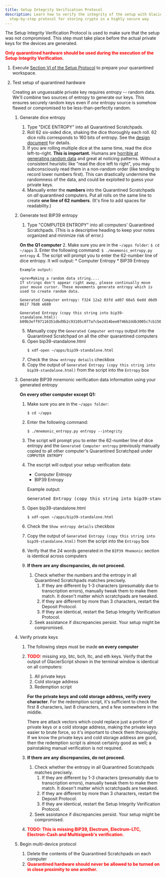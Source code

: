 ```yaml
---
title: Setup Integrity Verification Protocol
description: Learn how to verify the integrity of the setup with Glacier, the
  step-by-step protocol for storing crypto in a highly secure way
---
```


The Setup Integrity Verification Protocol is used to make sure that the setup was not compromised. This step
must take place before the actual private keys for the devices are generated.

**<span style="color: red;">Only quarantined hardware should be used during the execution of the Setup
Integrity Verification.</span>**

1. Execute [Section VI of the Setup Protocol](../setup/quarantined-workspace.md) to
prepare your quarantined workspace.
2. Test setup of quarantined hardware

    Creating an unguessable private key requires
    *entropy* -- random data. We'll combine two sources of entropy to generate
    our keys. This ensures securely random keys even if *one* entropy source is
    somehow flawed or compromised to be less-than-perfectly random.

    1. Generate dice entropy
        1. Type "DICE ENTROPY" into all Quarantined Scratchpads.
        2. Roll 62 six-sided dice, shaking the dice thoroughly each roll.
        62 dice rolls corresponds to 160 bits of entropy. See the
        [design document](../design-doc/overview.md) for details.
        3. If you are rolling multiple dice at the same time, read the
        dice left-to-right. **This is important.** Humans are
        [horrible at generating random data](http://journals.plos.org/plosone/article?id=10.1371/journal.pone.0041531)
        and great at noticing patterns. Without a consistent heuristic like
        "read the dice left to right", you may subconsciously read them in a
        non-random order (like tending to record lower numbers first).
        This can drastically undermine the randomness of the data, and could be
        exploited to guess your private keys.
        4. Manually enter the **numbers** into the
        Quarantined Scratchpads on *all* quarantined computers. Put all rolls on
        the same line to create **one line of 62 numbers**. (It's fine to add
        spaces for readability.)


    2. Generate test BIP39 entropy
        1. Type "COMPUTER ENTROPY" into all computers' Quarantined Scratchpads.
        (This is a descriptive heading to keep your notes organized and minimize
        risk of error.)

       **On the Q1 computer**
        2. Make sure you are in the `~/apps folder`:
           ```
           $ cd ~/apps
           ```
        3. Enter the following command:
           ```
           $ ./mnemonic_entropy.py entropy
           ```
        4. The script will prompt you to enter the 62-number line of dice entropy. It will output:
            * Computer Entropy
            * BIP39 Entropy

           Example output:

           <pre>Making a random data string....
           If strings don't appear right away, please continually move your mouse cursor. These movements generate entropy which is used to create random data.

           Generated Computer entropy: f324 12a2 03fd ad07 60a5 6edd d6d9 0617 78d8 e680

           Generated Entropy (copy this string into bip39-standalone.html): b09b3eff97116351dbd9b2c93105c077a7cbe2d14bee0746b2ddb3005c7cb150</pre>
        5. Manually copy the `Generated Computer entropy` output into the Quarantined Scratchpad on all the other quarantined computers
        6. Open bip39-standalone.html
           ```
           $ xdf-open ~/apps/bip39-standalone.html
           ```
        7. Check the `Show entropy details` checkbox
        8. Copy the output of `Generated Entropy (copy this string into bip39-standalone.html)` from the script into the `Entropy` box


    3. Generate BIP39 mnemonic verification data information using your generated entropy

       **On every other computer except Q1:**
        1. Make sure you are in the `~/apps folder`:
           ```
           $ cd ~/apps
           ```
        2. Enter the following command:
           ```
           $ ./mnemonic_entropy.py entropy --integrity
           ```
        3. The script will prompt you to enter the 62-number line of dice entropy and the `Generated Computer entropy` previously manually copied
        to all other computer's Quarantined Scratchpad under `COMPUTER ENTROPY`
        3. The escript will output your setup verification data:
            * Computer Entropy
            * BIP39 Entropy

           Example output:

           <pre>Generated Entropy (copy this string into bip39-standalone.html): b09b3eff97116351dbd9b2c93105c077a7cbe2d14bee0746b2ddb3005c7cb150</pre>
        4. Open bip39-standalone.html
           ```
           $ xdf-open ~/apps/bip39-standalone.html
           ```
        5. Check the `Show entropy details` checkbox
        6. Copy the output of `Generated Entropy (copy this string into bip39-standalone.html)` from the script into the `Entropy` box
        7. Verify that the 24 words generated in the `BIP39 Mnemonic` section is identical across computers
        8. **If there are any discrepancies, do not proceed.**
            1. Check whether the numbers and the entropy in all Quarantined Scratchpads matches
            precisely.
                1. If they are different by 1-3 characters (presumably due to
                transcription errors), manually tweak them to make them match.
                It doesn't matter which scratchpads are tweaked.
                2. If they are different by more than 3 characters, restart the
                Deposit Protocol.
                3. If they are identical, restart the Setup Integrity Verification Protocol.
            2. Seek assistance if discrepancies persist. Your setup might be compromised.

    4. Verify private keys
        1. The following steps must be made **on every computer**
        2. **<span style="color: red;">TODO:</span>** missing xrp, btc, bch, ltc, and eth keys. Verify that the output of GlacierScript shown in the terminal
        window is identical on all computers:
            1. <span class="danger">All private keys</span>
            2. <span class="warning">Cold storage address</span>
            3. <span class="warning">Redemption script</span>

            **For the private keys and cold storage address, verify every
            character**. For the redemption script, it's sufficient to check
            the first 8 characters, last 8 characters, and a few somewhere in
            the middle.

            There are attack vectors which could replace just a portion of private
            keys or a cold storage address, making the private keys easier to brute
            force, so it's important to check them thoroughly. If we know the private keys
            and cold storage address are good, then the redemption script is almost
            certainly good as well; a painstaking manual verification is not required.

        3. **If there are any discrepancies, do not proceed.**
            1. Check whether the entropy in all Quarantined Scratchpads matches
            precisely.
                1. If they are different by 1-3 characters (presumably due to
                transcription errors), manually tweak them to make them match.
                It doesn't matter which scratchpads are tweaked.
                2. If they are different by more than 3 characters, restart the
                Deposit Protocol.
                3. If they are identical, restart the Setup Integrity Verification Protocol.
            2. Seek assistance if discrepancies persist. Your setup might be compromised.

        4. **<span style="color: red;">TODO: This is missing BIP39, Electrum, Electrum-LTC, Electron-Cash and Multisigweb's verification.</span>**

    5. Begin multi-device protocol
        1. Delete the contents of the Quarantined Scratchpads on each computer
        2. **<span style="color: red;">Quarantined hardware should never be allowed to be
        turned on in close proximity to one another.</span>**

